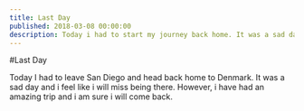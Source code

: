 ```yaml
---
title: Last Day
published: 2018-03-08 00:00:00
description: Today i had to start my journey back home. It was a sad day.
---
```


#Last Day

Today I had to leave San Diego and head back home to Denmark. It was a sad day
and i feel like i will miss being there. However, i have had an amazing trip and
i am sure i will come back.
